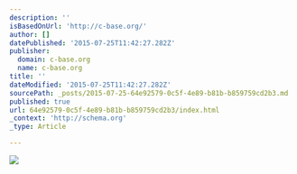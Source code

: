 ```yaml
---
description: ''
isBasedOnUrl: 'http://c-base.org/'
author: []
datePublished: '2015-07-25T11:42:27.282Z'
publisher:
  domain: c-base.org
  name: c-base.org
title: ''
dateModified: '2015-07-25T11:42:27.282Z'
sourcePath: _posts/2015-07-25-64e92579-0c5f-4e89-b81b-b859759cd2b3.md
published: true
url: 64e92579-0c5f-4e89-b81b-b859759cd2b3/index.html
_context: 'http://schema.org'
_type: Article

---
```

![](http://c-base.org/cv6/images/planet_base.jpg)